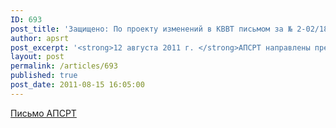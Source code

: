 ```yaml
---
ID: 693
post_title: 'Защищено: По проекту изменений в КВВТ письмом за № 2-02/185'
author: apsrt
post_excerpt: '<strong>12 августа 2011 г. </strong>АПСРТ направлены предложения в Минтранс России по проекту федерального закона &quot;О внесении изменений в Кодекс внутреннего водного транспорта Российской Федерации&quot;. Проект размещен на сайте Минтранса России 05.08.11.'
layout: post
permalink: /articles/693
published: true
post_date: 2011-08-15 16:05:00
---
```

<a href="http://www.apsrt.ru/docs/2-02-185.doc">Письмо АПСРТ</a>